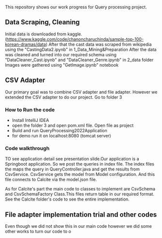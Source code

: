 This repository shows our work progress for Query processing project. 

## Data Scraping, Cleaning

Initial data is downloaded from kaggle. (https://www.kaggle.com/code/chanoncharuchinda/sample-top-100-korean-dramas/data)
After that the cast data was scraped from wikipedia using the "CastingData2.ipynb" in 1_Data_Mining&Preparation
After the data was cleaned and turned into our required schema using "DataCleaner_Cast.ipynb" and "DataCleaner_Genre.ipynb" in 2_data folder
Images were gathered using "GetImage.ipynb" notebook

## CSV Adapter

Our primary goal was to combine CSV adapter and file adapter. However we extended the CSV adapter to do our project. Go to folder 3

### How to Run the code

 * Install IntelliJ IDEA
 * open the folder 3 and open pom.xml file. Open file as project
 * Build and run QueryProcessing2022Application
 * for demo run it on localhost:8080 (tomcat server)
 
### Code walkthrough

TO see application detail see presentation slide.Our application is a Springboot application. So we post the queries in index file. The index files the maps the query in QueryController.java and get the results from CsvService. CsvService gets the model from Model configuration. And this file connects to Calcite via the model.json file. 

As for Calcite's part the main code to classes to implement are CsvSchema and CsvSchemaFactory Class.This files return table in our required format. See the Calcite folder's code to see the entire implementation.

## File adapter implementation trial and other codes

Even though we did not show this in our main code however we did some other works to turn our code to o

